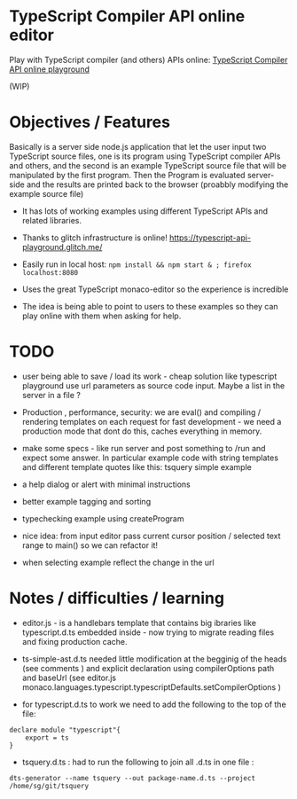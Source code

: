 # TypeScript Compiler API online editor

Play with TypeScript compiler (and others) APIs online: [TypeScript Compiler API online playground](https://typescript-api-playground.glitch.me/)

(WIP)

# Objectives / Features

Basically is a server side node.js application that let the user input two TypeScript source files, one is its program using TypeScript compiler APIs and others, and the second is an example TypeScript source file that will be manipulated by the first program. Then the Program is evaluated server-side and the results are printed back to the browser (proabbly modifying the example source file)

 * It has lots of working examples using different TypeScript APIs and related libraries. 

 * Thanks to glitch infrastructure is online! https://typescript-api-playground.glitch.me/

 * Easily run in local host: `npm install && npm start & ; firefox localhost:8080`

 * Uses the great TypeScript monaco-editor so the experience is incredible

 * The idea is being able to point to users to these examples so they can play online with them when asking for help. 


# TODO

 * user being able to save / load its work - cheap solution like typescript playground use url parameters as source code input. Maybe a list in the server  in a file ? 

 * Production , performance, security: we are eval() and compiling / rendering templates on each request for fast development - we need a production mode that dont do this, caches everything in memory. 
 
  * make some specs - like run server and post something to /run and expect some answer. In particular example code with string templates and different template quotes  like this: tsquery simple example

  * a help dialog or alert with minimal instructions

  * better example tagging and sorting

 * typechecking example using createProgram

 * nice idea: from input editor pass current cursor position / selected text range to main() so we can refactor it!

 * when selecting example reflect the change in the url


# Notes / difficulties / learning

 * editor.js - is a handlebars template that contains big ibraries like typescript.d.ts embedded inside - now trying to migrate reading files and fixing production cache.

 * ts-simple-ast.d.ts needed little modification at the begginig of the heads (see comments ) and explicit declaration using compilerOptions path and baseUrl (see editor.js monaco.languages.typescript.typescriptDefaults.setCompilerOptions )
 
 * for typescript.d.ts to work we need to add the following to the top of the file:

```
declare module "typescript"{
    export = ts
}
```

 * tsquery.d.ts : had to run the following to join all .d.ts in one file :
  
  ```dts-generator --name tsquery --out package-name.d.ts --project /home/sg/git/tsquery```

